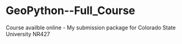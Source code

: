 # GeoPython--Full_Course
Course availble online - My submission package for Colorado State University NR427

